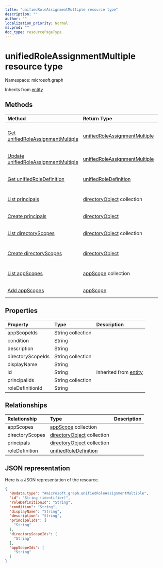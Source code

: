 ```yaml
---
title: "unifiedRoleAssignmentMultiple resource type"
description: ""
author: ""
localization_priority: Normal
ms.prod: ""
doc_type: resourcePageType
---
```


# unifiedRoleAssignmentMultiple resource type


Namespace: microsoft.graph




Inherits from [entity](../resources/entity.md)

## Methods
|Method|Return Type|Description|
|:---|:---|:---|
|[Get unifiedRoleAssignmentMultiple](../api/unifiedroleassignmentmultiple-get.md)|[unifiedRoleAssignmentMultiple](../resources/unifiedroleassignmentmultiple.md)|Read properties and relationships of the [unifiedRoleAssignmentMultiple](../resources/unifiedroleassignmentmultiple.md) object.|
|[Update unifiedRoleAssignmentMultiple](../api/unifiedroleassignmentmultiple-update.md)|[unifiedRoleAssignmentMultiple](../resources/unifiedroleassignmentmultiple.md)|Update the properties of a [unifiedRoleAssignmentMultiple](../resources/unifiedroleassignmentmultiple.md) object.|
|[Get unifiedRoleDefinition](../api/unifiedroledefinition-get.md)|[unifiedRoleDefinition](../resources/unifiedroledefinition.md)|Read properties and relationships of the [unifiedRoleDefinition](../resources/unifiedroledefinition.md) object.|
|[List principals](../api/unifiedroleassignmentmultiple-list-principals.md)|[directoryObject](../resources/directoryobject.md) collection|Get the directoryObjects from the principals navigation property.|
|[Create principals](../api/unifiedroleassignmentmultiple-post-principals.md)|[directoryObject](../resources/directoryobject.md)|Create principals by posting to the principals collection.|
|[List directoryScopes](../api/unifiedroleassignmentmultiple-list-directoryscopes.md)|[directoryObject](../resources/directoryobject.md) collection|Get the directoryObjects from the directoryScopes navigation property.|
|[Create directoryScopes](../api/unifiedroleassignmentmultiple-post-directoryscopes.md)|[directoryObject](../resources/directoryobject.md)|Create directoryScopes by posting to the directoryScopes collection.|
|[List appScopes](../api/unifiedroleassignmentmultiple-list-appscopes.md)|[appScope](../resources/appscope.md) collection|Get the appScopes from the appScopes navigation property.|
|[Add appScopes](../api/unifiedroleassignmentmultiple-post-appscopes.md)|[appScope](../resources/appscope.md)|Add appScopes by posting to the appScopes collection.|

## Properties
|Property|Type|Description|
|:---|:---|:---|
|appScopeIds|String collection||
|condition|String||
|description|String||
|directoryScopeIds|String collection||
|displayName|String||
|id|String| Inherited from [entity](../resources/entity.md)|
|principalIds|String collection||
|roleDefinitionId|String||

## Relationships
|Relationship|Type|Description|
|:---|:---|:---|
|appScopes|[appScope](../resources/appscope.md) collection||
|directoryScopes|[directoryObject](../resources/directoryobject.md) collection||
|principals|[directoryObject](../resources/directoryobject.md) collection||
|roleDefinition|[unifiedRoleDefinition](../resources/unifiedroledefinition.md)||

## JSON representation
Here is a JSON representation of the resource.
<!-- {
  "blockType": "resource",
  "keyProperty": "id",
  "@odata.type": "microsoft.graph.unifiedRoleAssignmentMultiple",
  "baseType": "microsoft.graph.entity",
  "openType": false
}
-->
``` json
{
  "@odata.type": "#microsoft.graph.unifiedRoleAssignmentMultiple",
  "id": "String (identifier)",
  "roleDefinitionId": "String",
  "condition": "String",
  "displayName": "String",
  "description": "String",
  "principalIds": [
    "String"
  ],
  "directoryScopeIds": [
    "String"
  ],
  "appScopeIds": [
    "String"
  ]
}
```


